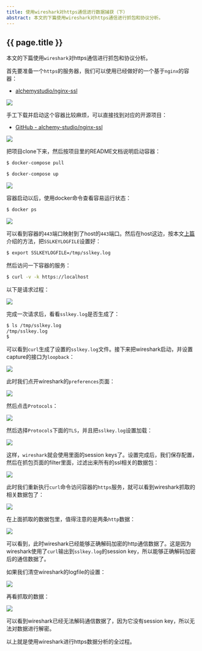 ```yaml
---
title: 使用wireshark对https通信进行数据捕获（下）
abstract: 本文的下篇使用wireshark对https通信进行抓包和协议分析。
---
```


## {{ page.title }}

本文的下篇使用`wireshark`对https通信进行抓包和协议分析。

首先要准备一个`https`的服务器，我们可以使用已经做好的一个基于`nginx`的容器：

* [alchemystudio/nginx-ssl](https://hub.docker.com/repository/docker/alchemystudio/nginx-ssl)

![](https://raw.githubusercontent.com/liweinan/blogpic2020_i/master/jan28/F58A603F-6628-40BA-80EF-E70EB0E7C7FF.png)

手工下载并启动这个容器比较麻烦，可以直接找到对应的开源项目：

* [GitHub - alchemy-studio/nginx-ssl](https://github.com/alchemy-studio/nginx-ssl)

![](https://raw.githubusercontent.com/liweinan/blogpic2020_i/master/jan28/97321960-7C67-4AF3-9CAB-4F4C3EBE504A.png)

把项目clone下来，然后按项目里的README文档说明启动容器：

```bash
$ docker-compose pull
```

```bash
$ docker-compose up
```

![](https://raw.githubusercontent.com/liweinan/blogpic2020_i/master/jan28/32464158-E24A-4F57-A96E-534F52008670.png)

容器启动以后，使用docker命令查看容易运行状态：

```bash
$ docker ps
```

![](https://raw.githubusercontent.com/liweinan/blogpic2020_i/master/jan28/1F1ABD8A-D966-4E77-9206-E79E25CD7CBF.png)

可以看到容器的`443`端口映射到了host的`443`端口。然后在host这边，按本文[上篇](http://weinan.io/2020/01/24/ssl.html)介绍的方法，把`SSLKEYLOGFILE`设置好：

```bash
$ export SSLKEYLOGFILE=/tmp/sslkey.log
```

然后访问一下容器的服务：

```bash
$ curl -v -k https://localhost
```

以下是请求过程：

![](https://raw.githubusercontent.com/liweinan/blogpic2020_i/master/jan28/4F7FB338-2EA9-47C9-889A-F7DAC52486AA.png)

完成一次请求后，看看`sslkey.log`是否生成了：

```bash
$ ls /tmp/sslkey.log
/tmp/sslkey.log
$
```

可以看到`curl`生成了设置的`sslkey.log`文件。接下来把wireshark启动，并设置capture的接口为`loopback`：

![](https://raw.githubusercontent.com/liweinan/blogpic2020_i/master/jan28/99C3F7F5-1FD3-41A5-AF05-A5EAD20C7F78.png)

此时我们点开wireshark的`preferences`页面：

![](https://raw.githubusercontent.com/liweinan/blogpic2020_i/master/jan28/57383A96-3744-4C2D-B899-90212F375636.png)

然后点击`Protocols`：

![](https://raw.githubusercontent.com/liweinan/blogpic2020_i/master/jan28/E2D6E6E3-7ADB-45A8-88B2-D2DD4867CC5A.png)

然后选择`Protocols`下面的`TLS`，并且把`sslkey.log`设置加载：

![](https://raw.githubusercontent.com/liweinan/blogpic2020_i/master/jan28/12575723-521D-4512-BD74-4A156783B9EE.png)

这样，`wireshark`就会使用里面的session keys了。设置完成后，我们保存配置，然后在抓包页面的filter里面，过滤出来所有的ssl相关的数据包：

![](https://raw.githubusercontent.com/liweinan/blogpic2020_i/master/jan28/B3AF9CBF-2ED7-45EF-828D-842CD7A59B1A.png)

此时我们重新执行`curl`命令访问容器的`https`服务，就可以看到wireshark抓取的相关数据包了：

![](https://raw.githubusercontent.com/liweinan/blogpic2020_i/master/jan28/16E4499F-2EDF-4C9C-91E4-6A9453503A22.png)

在上面抓取的数据包里，值得注意的是两条`http`数据：

![](https://raw.githubusercontent.com/liweinan/blogpic2020_i/master/jan28/9EC0F466-74D4-42A6-9CFF-2042729B0277.png)

可以看到，此时wireshark已经能够正确解码加密的http通信数据了。这是因为wireshark使用了`curl`输出到`sslkey.log`的session key，所以能够正确解码加密后的通信数据了。

如果我们清空wireshark的logfile的设置：

![](https://raw.githubusercontent.com/liweinan/blogpic2020_i/master/jan28/208E57D6-8313-4647-A300-0AD6B6378D6A.png)

再看抓取的数据：

![](https://raw.githubusercontent.com/liweinan/blogpic2020_i/master/jan28/E2A04D9B-D0F3-459D-ABBB-5F9B37D39052.png)

可以看到wireshark已经无法解码通信数据了，因为它没有session key，所以无法对数据进行解密。

以上就是使用wireshark进行https数据分析的全过程。





